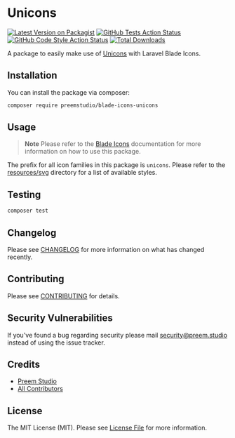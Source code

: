 # Unicons

[![Latest Version on Packagist](https://img.shields.io/packagist/v/preemstudio/blade-icons-unicons.svg?style=flat-square)](https://packagist.org/packages/preemstudio/blade-icons-unicons)
[![GitHub Tests Action Status](https://img.shields.io/github/actions/workflow/status/preemstudio/blade-icons-unicons/run-tests.yml?branch=main&label=tests&style=flat-square)](https://github.com/PreemStudio/blade-icons-unicons/actions?query=workflow%3Arun-tests+branch%3Amain)
[![GitHub Code Style Action Status](https://img.shields.io/github/actions/workflow/status/preemstudio/blade-icons-unicons/fix-php-code-style-issues.yml?branch=main&label=code%20style&style=flat-square)](https://github.com/PreemStudio/blade-icons-unicons/actions?query=workflow%3A"Fix+PHP+code+style+issues"+branch%3Amain)
[![Total Downloads](https://img.shields.io/packagist/dt/preemstudio/blade-icons-unicons.svg?style=flat-square)](https://packagist.org/packages/preemstudio/blade-icons-unicons)

A package to easily make use of [Unicons](https://github.com/uiwjs/icons) with Laravel Blade Icons.

## Installation

You can install the package via composer:

```bash
composer require preemstudio/blade-icons-unicons
```

## Usage

> **Note**
> Please refer to the [Blade Icons](https://github.com/PreemStudio/blade-icons) documentation for more information on how to use this package.

The prefix for all icon families in this package is `unicons`. Please refer to the [resources/svg](/resources/svg) directory for a list of available styles.

## Testing

```bash
composer test
```

## Changelog

Please see [CHANGELOG](CHANGELOG.md) for more information on what has changed recently.

## Contributing

Please see [CONTRIBUTING](CONTRIBUTING.md) for details.

## Security Vulnerabilities

If you've found a bug regarding security please mail [security@preem.studio](mailto:security@preem.studio) instead of using the issue tracker.

## Credits

- [Preem Studio](https://github.com/PreemStudio)
- [All Contributors](../../contributors)

## License

The MIT License (MIT). Please see [License File](LICENSE.md) for more information.
